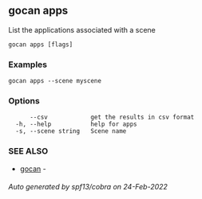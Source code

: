 ## gocan apps

List the applications associated with a scene

```
gocan apps [flags]
```

### Examples

```
gocan apps --scene myscene
```

### Options

```
      --csv            get the results in csv format
  -h, --help           help for apps
  -s, --scene string   Scene name
```

### SEE ALSO

* [gocan](gocan.md)	 - 

###### Auto generated by spf13/cobra on 24-Feb-2022

